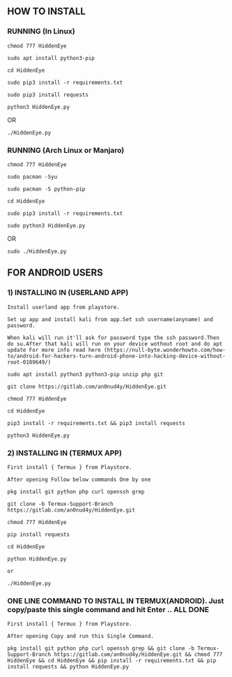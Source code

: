 ## HOW TO INSTALL
### RUNNING (In Linux)
```
chmod 777 HiddenEye
```

```
sudo apt install python3-pip
```

```
cd HiddenEye
```

```
sudo pip3 install -r requirements.txt
```

```
sudo pip3 install requests
```

```
python3 HiddenEye.py

```
   OR

```
./HiddenEye.py    

```
### RUNNING (Arch Linux or Manjaro)
```
chmod 777 HiddenEye
```

```
sudo pacman -Syu
```
```
sudo pacman -S python-pip
```

```
cd HiddenEye
```

```
sudo pip3 install -r requirements.txt
```

```
sudo python3 HiddenEye.py

```
   OR

```
sudo ./HiddenEye.py    

```
## FOR ANDROID USERS

### 1) INSTALLING IN (USERLAND APP)

```
Install userland app from playstore.

```

```
Set up app and install kali from app.Set ssh username(anyname) and password. 

```

```
When kali will run it'll ask for password type the ssh password.Then do su.After that kali will run on your device wothout root and do apt update For more info read here (https://null-byte.wonderhowto.com/how-to/android-for-hackers-turn-android-phone-into-hacking-device-without-root-0189649/)

```
```
sudo apt install python3 python3-pip unzip php git

```
```
git clone https://gitlab.com/an0nud4y/HiddenEye.git

```

```
chmod 777 HiddenEye
```

```
cd HiddenEye

```

```
pip3 install -r requirements.txt && pip3 install requests

```

```
python3 HiddenEye.py
```

### 2) INSTALLING IN (TERMUX APP)

```
First install { Termux } from Playstore.

```

```
After opening Follow below commands One by one

```

```
pkg install git python php curl openssh grep

```

```
git clone -b Termux-Support-Branch https://gitlab.com/an0nud4y/HiddenEye.git
```

```
chmod 777 HiddenEye
```

```
pip install requests
```

```
cd HiddenEye
```
```
python HiddenEye.py

or

./HiddenEye.py

```
### ONE LINE COMMAND TO INSTALL IN TERMUX(ANDROID). Just copy/paste this single command and hit Enter .. ALL DONE


```
First install { Termux } from Playstore.

```

```
After opening Copy and run this Single Command.

```
```
pkg install git python php curl openssh grep && git clone -b Termux-Support-Branch https://gitlab.com/an0nud4y/HiddenEye.git && chmod 777 HiddenEye && cd HiddenEye && pip install -r requirements.txt && pip install requests && python HiddenEye.py

```
